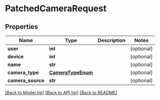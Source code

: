 # PatchedCameraRequest


## Properties
Name | Type | Description | Notes
------------ | ------------- | ------------- | -------------
**user** | **int** |  | [optional] 
**device** | **int** |  | [optional] 
**name** | **str** |  | [optional] 
**camera_type** | [**CameraTypeEnum**](CameraTypeEnum.md) |  | [optional] 
**camera_source** | **str** |  | [optional] 

[[Back to Model list]](../README.md#documentation-for-models) [[Back to API list]](../README.md#documentation-for-api-endpoints) [[Back to README]](../README.md)


